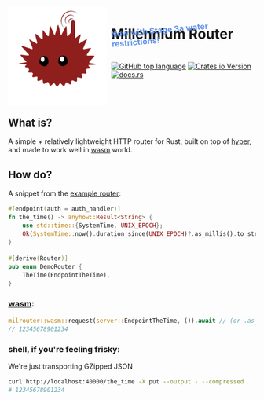 <img width="200" height="200" align="left" style="float: left; margin: 0 10px 0 0;" alt="Icon" src="https://github.com/tascord/milrouter/blob/main/Logo.svg?raw=true"> 

# Millennium Router
## 
<h3 style="color: cornflowerblue; rotate: -5deg; margin: -60px 0px 30px;">Now with Stage 3a water restrictions!</h3>

[![GitHub top language](https://img.shields.io/github/languages/top/tascord/milrouter?color=0072CE&style=for-the-badge)](#)
[![Crates.io Version](https://img.shields.io/crates/v/milrouter?style=for-the-badge)](https://crates.io/crates/milrouter)
[![docs.rs](https://img.shields.io/docsrs/milrouter?style=for-the-badge)](https://docs.rs/ptv)

<br><br>

## What is?
A simple + relatively lightweight HTTP router for Rust, built on top of [hyper](https://crates.io/crates/hyper), and made to work well in [wasm](https://crates.io/crates/wasm_bindgen) world.

## How do?
A snippet from the [example router](./example/server/src/lib.rs):
```rust
#[endpoint(auth = auth_handler)]
fn the_time() -> anyhow::Result<String> {
    use std::time::{SystemTime, UNIX_EPOCH};
    Ok(SystemTime::now().duration_since(UNIX_EPOCH)?.as_millis().to_string())
}

#[derive(Router)]
pub enum DemoRouter {
    TheTime(EndpointTheTime), 
}
```

### [wasm](./wasm/src/lib.rs):
```rust
milrouter::wasm::request(server::EndpointTheTime, ()).await // (or .as_mutable)
// 12345678901234
```

### shell, if you're feeling frisky:
We're just transporting GZipped JSON
```sh
curl http://localhost:40000/the_time -X put --output - --compressed
# 12345678901234
```